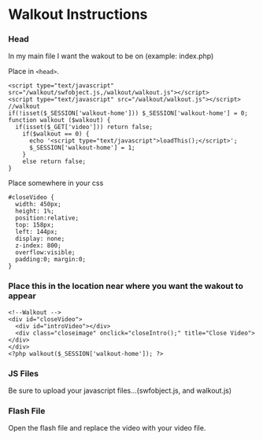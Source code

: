 # Walkout Instructions

### Head
In my main file I want the wakout to be on (example: index.php)

Place in `<head>`.

    <script type="text/javascript" src="/walkout/swfobject.js,/walkout/walkout.js"></script>
    <script type="text/javascript" src="/walkout/walkout.js"></script>
    //walkout
    if(!isset($_SESSION['walkout-home'])) $_SESSION['walkout-home'] = 0;
    function walkout ($walkout) { 
      if(isset($_GET['video'])) return false;
        if($walkout == 0) { 
          echo '<script type="text/javascript">loadThis();</script>';
          $_SESSION['walkout-home'] = 1;
        }
        else return false;
    }

Place somewhere in your css

    #closeVideo {
      width: 450px; 
      height: 1%;
      position:relative;
      top: 158px;
      left: 144px; 
      display: none;
      z-index: 800;
      overflow:visible;
      padding:0; margin:0;
    }




### Place this in the location near where you want the wakout to appear
    <!--Walkout -->
    <div id="closeVideo">
      <div id="introVideo"></div>
      <div class="closeimage" onclick="closeIntro();" title="Close Video"></div>
    </div>
    <?php walkout($_SESSION['walkout-home']); ?>



### JS Files
Be sure to upload your javascript files...(swfobject.js, and walkout.js)


### Flash File
Open the flash file and replace the video with your video file.

